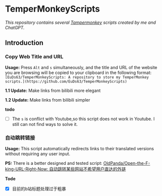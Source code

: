 # TemperMonkeyScripts

*This repository contains several [Tampermonkey](https://www.tampermonkey.net/) scripts created by me and ChatGPT.*

## Introduction

### Copy Web Title and URL

**Usage:** Press `Alt` and `s` simultaneously, and the title and URL of the website you are browsing will be copied to your clipboard in the following format:
`[EuDs63/TemperMonkeyScripts: A repository to store my TemperMonkey scripts.](https://github.com/EuDs63/TemperMonkeyScripts)`

**1.1 Update:** Make links from bilibili more elegant

**1.2 Update:** Make links from bilibili simpler

**todo**
- [ ] The `s` is conflict with Youtube,so this script does not work in Youtube. I still can not find ways to solve it.


### 自动跳转链接
**Usage:** This script automatically redirects links to their translated versions without requiring any user input.

**PS:** There is a better designed and tested script: [OldPanda/Open-the-F-king-URL-Right-Now: 自动跳转某些网站不希望用户直达的外链](https://github.com/OldPanda/Open-the-F-king-URL-Right-Now)

**Tode**
- [x] 目前的b站标题处理过于粗暴


